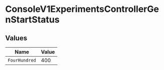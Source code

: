 # ConsoleV1ExperimentsControllerGenStartStatus


## Values

| Name          | Value         |
| ------------- | ------------- |
| `FourHundred` | 400           |